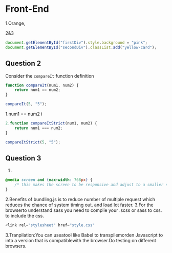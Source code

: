 # Front-End
1.Orange,

2&3
```javascript
document.getElementById("firstDiv").style.background = "pink";
document.getElementById("secondDiv").classList.add("yellow-card");
```

## Question 2
Consider the ```compareIt``` function definition

```javascript
function compareIt(num1, num2) {
    return num1 == num2;
}

compareIt(5, "5");
```
1.num1 == num2 i
```javascript
2.function compareItStrict(num1, num2) {
    return num1 === num2;
}

compareItStrict(5, "5");
```


## Question 3

1.
```css
@media screen and (max-width: 768px) {
    /* this makes the screen to be responsive and adjust to a smaller screen */
}
```
2.Benefits of bundling.js is to reduce number of multiple request which reduces the chance of system timing out. and load lot faster.
3.For the browserto understand sass you need to complie your .scss or sass to css.
to include the css.
```javascript
<link rel="stylesheet" href="style.css"
```
3.Tranpilation:You can useatool like Babel to transpilemorden Javascript to into a version that is compatiblewith the browser.Do testing on different browsers.

